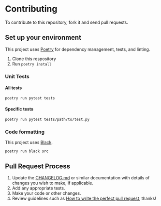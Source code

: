 # Contributing

To contribute to this repository, fork it and send pull requests.

## Set up your environment

This project uses [Poetry](https://python-poetry.org/) for dependency management, tests, and linting.

1. Clone this respository
2. Run `poetry install` 

### Unit Tests

#### All tests
```bash
poetry run pytest tests
```

#### Specific tests

```bash
poetry run pytest tests/path/to/test.py
```

### Code formatting

This project uses [Black](https://pypi.org/project/black/).

```
poetry run black src
```
## Pull Request Process

1. Update the [CHANGELOG.md](README.md) or similar documentation with details of changes you wish to make, if applicable.
2. Add any appropriate tests.
3. Make your code or other changes.
4. Review guidelines such as
   [How to write the perfect pull request][github-perfect-pr], thanks!

[github-perfect-pr]: https://blog.github.com/2015-01-21-how-to-write-the-perfect-pull-request/